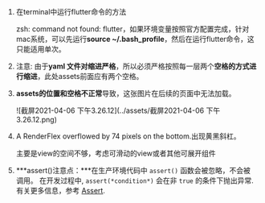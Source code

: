 1. 在terminal中运行flutter命令的方法

   zsh: command not found: flutter，如果环境变量按照官方配置完成，针对mac系统，可以先运行**source ~/.bash_profile**，然后在运行flutter命令，这只能适用单次。

2. 注意: 由于**yaml 文件对缩进严格**，所以必须严格按照每一层两个**空格的方式进行缩进**，此处assets前面应有两个空格。

3. **assets的位置和空格不正常**导致，这张图片在后续的页面中无法加载。

   ![截屏2021-04-06 下午3.26.12](../assets/截屏2021-04-06 下午3.26.12.png)

4. A RenderFlex overflowed by 74 pixels on the bottom.出现黄黑斜杠。

   主要是view的空间不够，考虑可滑动的view或者其他可展开组件
   
5. ***assert()注意点：***在生产环境代码中 `assert()` 函数会被忽略，不会被调用。 在开发过程中, `assert(*condition*)` 会在非 `true` 的条件下抛出异常.有关更多信息，参考 [Assert](https://www.dartcn.com/guides/language/language-tour#assert).
